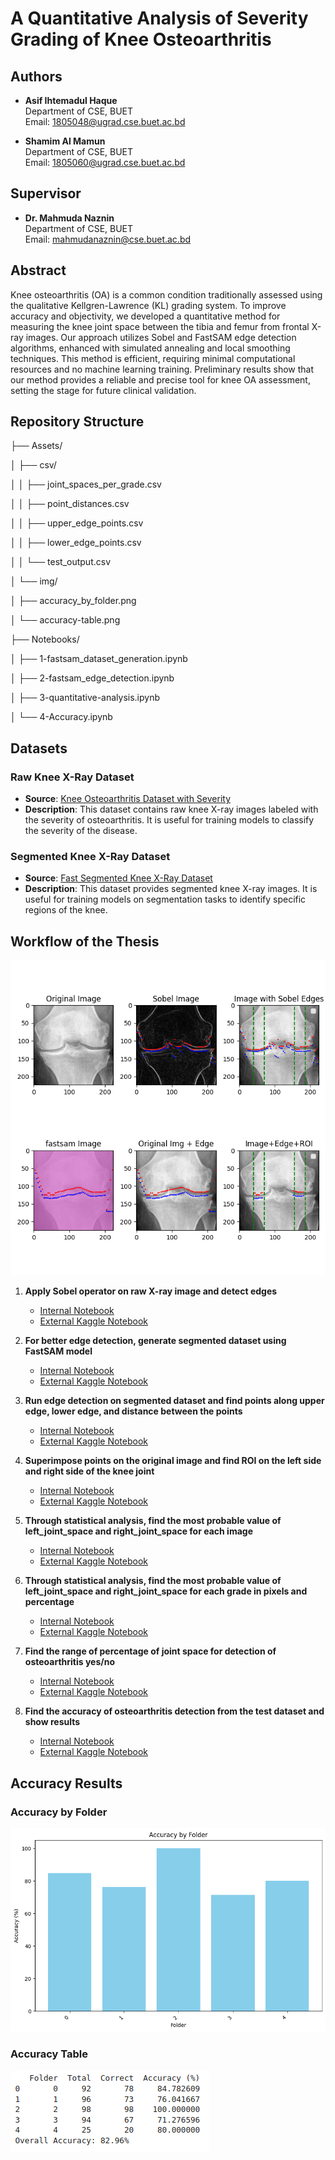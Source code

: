 # A Quantitative Analysis of Severity Grading of Knee Osteoarthritis

## Authors
- **Asif Ihtemadul Haque**  
  Department of CSE, BUET  
  Email: [1805048@ugrad.cse.buet.ac.bd](mailto:1805048@ugrad.cse.buet.ac.bd)
  
- **Shamim Al Mamun**  
  Department of CSE, BUET  
  Email: [1805060@ugrad.cse.buet.ac.bd](mailto:1805060@ugrad.cse.buet.ac.bd)

## Supervisor
- **Dr. Mahmuda Naznin**  
  Department of CSE, BUET  
  Email: [mahmudanaznin@cse.buet.ac.bd](mailto:mahmudanaznin@cse.buet.ac.bd)

## Abstract
Knee osteoarthritis (OA) is a common condition traditionally assessed using the qualitative Kellgren-Lawrence (KL) grading system. To improve accuracy and objectivity, we developed a quantitative method for measuring the knee joint space between the tibia and femur from frontal X-ray images. Our approach utilizes Sobel and FastSAM edge detection algorithms, enhanced with simulated annealing and local smoothing techniques. This method is efficient, requiring minimal computational resources and no machine learning training. Preliminary results show that our method provides a reliable and precise tool for knee OA assessment, setting the stage for future clinical validation.

## Repository Structure

├── Assets/

│   ├── csv/

│   │   ├── joint_spaces_per_grade.csv

│   │   ├── point_distances.csv

│   │   ├── upper_edge_points.csv

│   │   ├── lower_edge_points.csv

│   │   └── test_output.csv

│   └── img/

│       ├── accuracy_by_folder.png

│       └── accuracy-table.png

├── Notebooks/

│   ├── 1-fastsam_dataset_generation.ipynb

│   ├── 2-fastsam_edge_detection.ipynb

│   ├── 3-quantitative-analysis.ipynb

│   └── 4-Accuracy.ipynb



## Datasets

### Raw Knee X-Ray Dataset

- **Source**: [Knee Osteoarthritis Dataset with Severity](https://www.kaggle.com/datasets/shashwatwork/knee-osteoarthritis-dataset-with-severity)
- **Description**: This dataset contains raw knee X-ray images labeled with the severity of osteoarthritis. It is useful for training models to classify the severity of the disease.

### Segmented Knee X-Ray Dataset

- **Source**: [Fast Segmented Knee X-Ray Dataset](https://www.kaggle.com/datasets/shamim2601/fast-segmented-knee-xray-dataset)
- **Description**: This dataset provides segmented knee X-ray images. It is useful for training models on segmentation tasks to identify specific regions of the knee.


## Workflow of the Thesis

![Workflow of the Thesis](Assets/img/total_plot.png)

1. **Apply Sobel operator on raw X-ray image and detect edges**
   - [Internal Notebook](Notebooks/3-quantitative-analysis.ipynb)
   - [External Kaggle Notebook](https://www.kaggle.com/code/shamim2601/quantitative-analysis-knee-oa)

2. **For better edge detection, generate segmented dataset using FastSAM model**
   - [Internal Notebook](Notebooks/1-fastsam_dataset_generation.ipynb)
   - [External Kaggle Notebook](https://colab.research.google.com/drive/1ELHU5pD5CtvHdl_NX2SofB7LC5iMXLzC)

3. **Run edge detection on segmented dataset and find points along upper edge, lower edge, and distance between the points**
   - [Internal Notebook](Notebooks/2-fastsam_edge_detection.ipynb)
   - [External Kaggle Notebook](https://www.kaggle.com/code/asifihtemadulhaque/thesis-fastsam)

4. **Superimpose points on the original image and find ROI on the left side and right side of the knee joint**
   - [Internal Notebook](Notebooks/3-quantitative-analysis.ipynb)
   - [External Kaggle Notebook](https://www.kaggle.com/code/shamim2601/quantitative-analysis-knee-oa)

5. **Through statistical analysis, find the most probable value of left_joint_space and right_joint_space for each image**
   - [Internal Notebook](Notebooks/3-quantitative-analysis.ipynb)
   - [External Kaggle Notebook](https://www.kaggle.com/code/shamim2601/quantitative-analysis-knee-oa)

6. **Through statistical analysis, find the most probable value of left_joint_space and right_joint_space for each grade in pixels and percentage**
   - [Internal Notebook](Notebooks/3-quantitative-analysis.ipynb)
   - [External Kaggle Notebook](https://www.kaggle.com/code/shamim2601/quantitative-analysis-knee-oa)

7. **Find the range of percentage of joint space for detection of osteoarthritis yes/no**
   - [Internal Notebook](Notebooks/4-Accuracy.ipynb)
   - [External Kaggle Notebook](https://colab.research.google.com/drive/1OrVyLM7AhsvR_HRyMl7N1mpeNg5Mp2Ok)

8. **Find the accuracy of osteoarthritis detection from the test dataset and show results**
   - [Internal Notebook](Notebooks/4-Accuracy.ipynb)
   - [External Kaggle Notebook](https://colab.research.google.com/drive/1OrVyLM7AhsvR_HRyMl7N1mpeNg5Mp2Ok)




## Accuracy Results

### Accuracy by Folder
![Accuracy by Folder](Assets/img/accuracy_by_folder.png)

### Accuracy Table
![Accuracy Table](Assets/img/accuracy-table.png)
